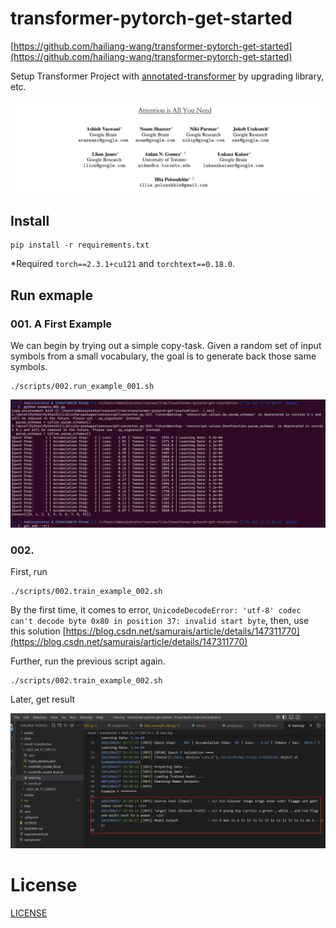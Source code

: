 # transformer-pytorch-get-started
[https://github.com/hailiang-wang/transformer-pytorch-get-started](https://github.com/hailiang-wang/transformer-pytorch-get-started)

<!-- [http://114.242.12.42:3000/hailiang-wang/transformer-pytorch-get-started](http://114.242.12.42:3000/hailiang-wang/transformer-pytorch-get-started) -->

Setup Transformer Project with [annotated-transformer](https://nlp.seas.harvard.edu/annotated-transformer/) by upgrading library, etc.

![alt text](assets/media/1744892511978.png)

## Install

```
pip install -r requirements.txt
```

*Required `torch==2.3.1+cu121` and `torchtext==0.18.0`.


## Run exmaple


### 001. A First  Example

We can begin by trying out a simple copy-task. Given a random set
of input symbols from a small vocabulary, the goal is to generate
back those same symbols.

```
./scripts/002.run_example_001.sh
```

![alt text](assets/media/1744877380417.png)


### 002. 

First, run 

```
./scripts/002.train_example_002.sh
```

By the first time, it comes to error, `UnicodeDecodeError: 'utf-8' codec can't decode byte 0x80 in position 37: invalid start byte`, then, use this solution [https://blog.csdn.net/samurais/article/details/147311770](https://blog.csdn.net/samurais/article/details/147311770)

Further, run the previous script again.

```
./scripts/002.train_example_002.sh
```

Later, get result

![alt text](assets/media/1744892394430.png)

# License

[LICENSE](./LICENSE)